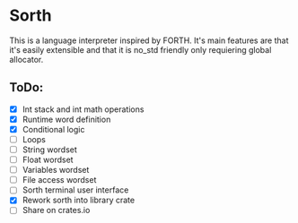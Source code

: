 # Sorth
This is a language interpreter inspired by FORTH. It's main features are that it's easily extensible and that it is no_std friendly only requiering global allocator.

## ToDo:
- [x] Int stack and int math operations
- [x] Runtime word definition
- [x] Conditional logic
- [ ] Loops
- [ ] String wordset
- [ ] Float wordset
- [ ] Variables wordset
- [ ] File access wordset
- [ ] Sorth terminal user interface
- [x] Rework sorth into library crate
- [ ] Share on crates.io